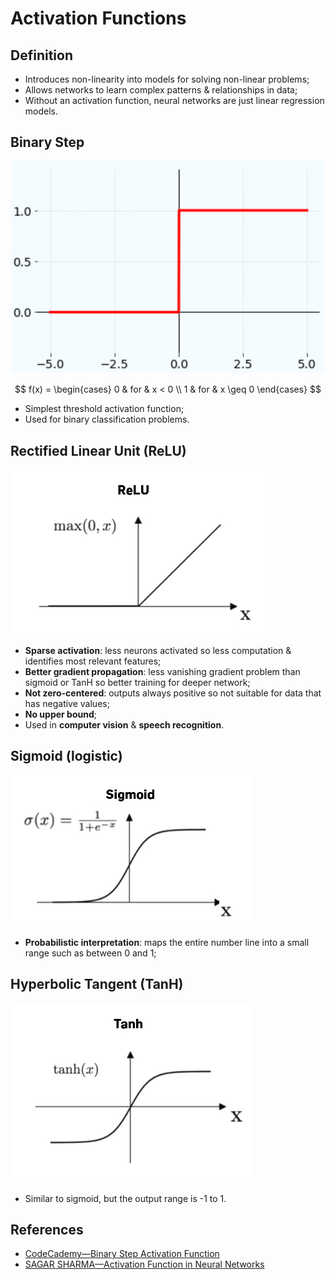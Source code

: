 # Activation Functions

## Definition

- Introduces non-linearity into models for solving non-linear problems;
- Allows networks to learn complex patterns & relationships in data;
- Without an activation function, neural networks are just linear regression models.

## Binary Step

![Binary step activation function. Source: CodeCademy.](../../.gitbook/assets/ai/nn/af/bs.png)

$$
f(x) = \begin{cases}
    0 & for & x < 0 \\
    1 & for & x \geq 0
\end{cases}
$$

- Simplest threshold activation function;
- Used for binary classification problems.

## Rectified Linear Unit (ReLU)

![ReLU Activation Function](../../.gitbook/assets/ai/nn/af/relu.jpg)

- **Sparse activation**: less neurons activated so less computation & identifies
  most relevant features;
- **Better gradient propagation**: less vanishing gradient problem than sigmoid
  or TanH so better training for deeper network;
- **Not zero-centered**: outputs always positive so not suitable for data that
  has negative values;
- **No upper bound**;
- Used in **computer vision** & **speech recognition**.

## Sigmoid (logistic)

![Sigmoid Activation Function](../../.gitbook/assets/ai/nn/af/sigmoid.jpg)

- **Probabilistic interpretation**: maps the entire number line into a small
  range such as between 0 and 1;

## Hyperbolic Tangent (TanH)

![TanH Activation Function](../../.gitbook/assets/ai/nn/af/tanh.jpg)

- Similar to sigmoid, but the output range is -1 to 1.

## References

- [CodeCademy—Binary Step Activation Function](https://www.codecademy.com/resources/docs/ai/neural-networks/binary-step-activation-function)
- [SAGAR SHARMA—Activation Function in Neural Networks](https://towardsdatascience.com/activation-functions-neural-networks-1cbd9f8d91d6)

